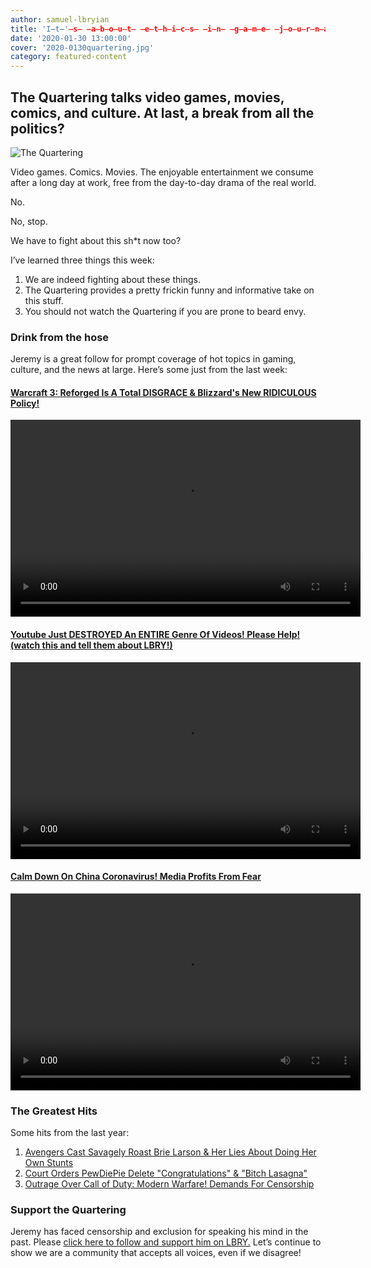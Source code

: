 ```yaml
---
author: samuel-lbryian
title: 'I̶t̶'̶s̶ ̶a̶b̶o̶u̶t̶ ̶e̶t̶h̶i̶c̶s̶ ̶i̶n̶ ̶g̶a̶m̶e̶ ̶j̶o̶u̶r̶n̶a̶l̶i̶s̶m̶  Aw who knows just watch The Quartering'
date: '2020-01-30 13:00:00'
cover: '2020-0130quartering.jpg'
category: featured-content
---
```


## The Quartering talks video games, movies, comics, and culture. At last, a break from all the politics?

![The Quartering](https://spee.ch/@lbrynews:0/quartering.jpeg)

Video games. Comics. Movies. The enjoyable entertainment we consume after a long day at work, free from the day-to-day drama of the real world.

No.

No, stop.

We have to fight about this sh*t now too?

I’ve learned three things this week:

1. We are indeed fighting about these things.
2. The Quartering provides a pretty frickin funny and informative take on this stuff.
3. You should not watch the Quartering if you are prone to beard envy.

### Drink from the hose

Jeremy is a great follow for prompt coverage of hot topics in gaming, culture, and the news at large. Here’s some just from the last week:

#### [Warcraft 3: Reforged Is A Total DISGRACE & Blizzard's New RIDICULOUS Policy!](https://open.lbry.com/@TheQuartering:1/warcraft-3-reforged-is-a-total-disgrace:2)

<video width="560" height="315" src="https://lbry.tv/$/embed/warcraft-3-reforged-is-a-total-disgrace/29663cf285a45cad897ebfa7e4a9fe2663121e01" allowfullscreen></video>

#### [Youtube Just DESTROYED An ENTIRE Genre Of Videos! Please Help! (watch this and tell them about LBRY!)](https://open.lbry.com/@TheQuartering:1/youtube-just-destroyed-an-entire-genre:2)

<video width="560" height="315" src="https://lbry.tv/$/embed/youtube-just-destroyed-an-entire-genre/2450dc4320d99fbad58e2c6b4d8717e483b71a1f" allowfullscreen></video>

#### [Calm Down On China Coronavirus! Media Profits From Fear](https://open.lbry.com/@TheQuartering:1/calm-down-on-china-coronavirus-media:8)

<video width="560" height="315" src="https://lbry.tv/$/embed/calm-down-on-china-coronavirus-media/8956d003cb5f6c262ffb6b83a2dccb1e27cd0081" allowfullscreen></video>

### The Greatest Hits

Some hits from the last year:

1. [Avengers Cast Savagely Roast Brie Larson & Her Lies About Doing Her Own Stunts](https://open.lbry.com/@TheQuartering:1/avengers-cast-savagely-roast-brie-larson:b)
2. [Court Orders PewDiePie Delete "Congratulations" & "Bitch Lasagna"](https://open.lbry.com/@TheQuartering:1/court-orders-pewdiepie-delete:d)
3. [Outrage Over Call of Duty: Modern Warfare! Demands For Censorship](https://open.lbry.com/@TheQuartering:1/outrage-over-call-of-duty-modern-warfare:d)

### Support the Quartering

Jeremy has faced censorship and exclusion for speaking his mind in the past. Please [click here to follow and support him on LBRY.](https://open.lbry.com/@TheQuartering:1) Let’s continue to show we are a community that accepts all voices, even if we disagree!
